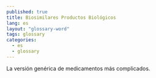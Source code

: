 ```yaml
---
published: true
title: Biosimilares Productos Biológicos
lang: es
layout: "glossary-word"
tags: glossary
categories:
  - es
  - glossary
---
```


La versión genérica de medicamentos más complicados.
